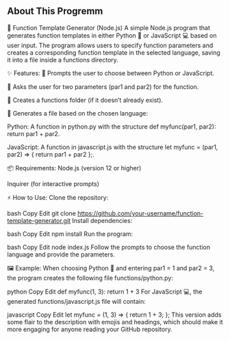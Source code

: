## About This Progremm 

🚀 Function Template Generator (Node.js)
A simple Node.js program that generates function templates in either Python 🐍 or JavaScript 💻 based on user input. The program allows users to specify function parameters and creates a corresponding function template in the selected language, saving it into a file inside a functions directory.

✨ Features:
🎯 Prompts the user to choose between Python or JavaScript.

🔢 Asks the user for two parameters (par1 and par2) for the function.

📁 Creates a functions folder (if it doesn’t already exist).

📝 Generates a file based on the chosen language:

Python: A function in python.py with the structure def myfunc(par1, par2): return par1 + par2.

JavaScript: A function in javascript.js with the structure let myfunc = (par1, par2) => { return par1 + par2 };.

📦 Requirements:
Node.js (version 12 or higher)

Inquirer (for interactive prompts)

⚡ How to Use:
Clone the repository:

bash
Copy
Edit
git clone https://github.com/your-username/function-template-generator.git
Install dependencies:

bash
Copy
Edit
npm install
Run the program:

bash
Copy
Edit
node index.js
Follow the prompts to choose the function language and provide the parameters.

🖼️ Example:
When choosing Python 🐍 and entering par1 = 1 and par2 = 3, the program creates the following file functions/python.py:

python
Copy
Edit
def myfunc(1, 3):
    return 1 + 3
For JavaScript 💻, the generated functions/javascript.js file will contain:

javascript
Copy
Edit
let myfunc = (1, 3) => {
    return 1 + 3;
};
This version adds some flair to the description with emojis and headings, which should make it more engaging for anyone reading your GitHub repository.
